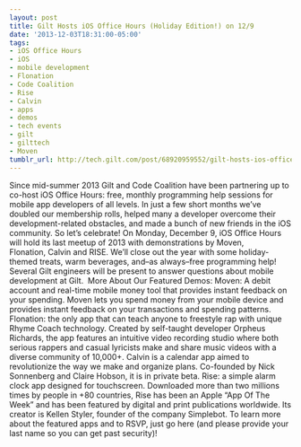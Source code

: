 ```yaml
---
layout: post
title: Gilt Hosts iOS Office Hours (Holiday Edition!) on 12/9
date: '2013-12-03T18:31:00-05:00'
tags:
- iOS Office Hours
- iOS
- mobile development
- Flonation
- Code Coalition
- Rise
- Calvin
- apps
- demos
- tech events
- gilt
- gilttech
- Moven
tumblr_url: http://tech.gilt.com/post/68920959552/gilt-hosts-ios-office-hours-holiday-edition-on
---
```



Since mid-summer 2013 Gilt and Code Coalition have been partnering up to co-host iOS Office Hours: free, monthly programming help sessions for mobile app developers of all levels. In just a few short months we’ve doubled our membership rolls, helped many a developer overcome their development-related obstacles, and made a bunch of new friends in the iOS community. So let’s celebrate! 
On Monday, December 9, iOS Office Hours will hold its last meetup of 2013 with demonstrations by Moven, Flonation, Calvin and RISE. We’ll close out the year with some holiday-themed treats, warm beverages, and–as always–free programming help! Several Gilt engineers will be present to answer questions about mobile development at Gilt. 
More About Our Featured Demos:
Moven: A debit account and real-time mobile money tool that provides instant feedback on your spending. Moven lets you spend money from your mobile device and provides instant feedback on your transactions and spending patterns.
Flonation: the only app that can teach anyone to freestyle rap with unique Rhyme Coach technology. Created by self-taught developer Orpheus Richards, the app features an intuitive video recording studio where both serious rappers and casual lyricists make and share music videos with a diverse community of 10,000+.
Calvin is a calendar app aimed to revolutionize the way we make and organize plans. Co-founded by Nick Sonnenberg and Claire Hobson, it is in private beta.
Rise: a simple alarm clock app designed for touchscreen. Downloaded more than two millions times by people in +80 countries, Rise has been an Apple “App Of The Week” and has been featured by digital and print publications worldwide. Its creator is Kellen Styler, founder of the company Simplebot.
To learn more about the featured apps and to RSVP, just go here (and please provide your last name so you can get past security)!

